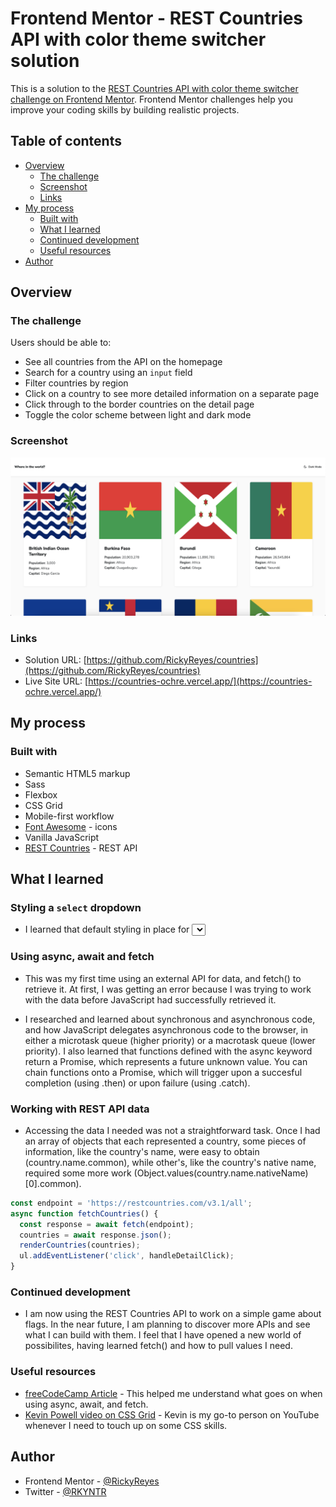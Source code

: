 # Frontend Mentor - REST Countries API with color theme switcher solution

This is a solution to the [REST Countries API with color theme switcher challenge on Frontend Mentor](https://www.frontendmentor.io/challenges/rest-countries-api-with-color-theme-switcher-5cacc469fec04111f7b848ca). Frontend Mentor challenges help you improve your coding skills by building realistic projects. 

## Table of contents

- [Overview](#overview)
  - [The challenge](#the-challenge)
  - [Screenshot](#screenshot)
  - [Links](#links)
- [My process](#my-process)
  - [Built with](#built-with)
  - [What I learned](#what-i-learned)
  - [Continued development](#continued-development)
  - [Useful resources](#useful-resources)
- [Author](#author)

## Overview

### The challenge

Users should be able to:

- See all countries from the API on the homepage
- Search for a country using an `input` field
- Filter countries by region
- Click on a country to see more detailed information on a separate page
- Click through to the border countries on the detail page
- Toggle the color scheme between light and dark mode

### Screenshot

![](./countries-ss.png)

### Links

- Solution URL: [https://github.com/RickyReyes/countries](https://github.com/RickyReyes/countries)
- Live Site URL: [https://countries-ochre.vercel.app/](https://countries-ochre.vercel.app/)

## My process

### Built with

- Semantic HTML5 markup
- Sass
- Flexbox
- CSS Grid
- Mobile-first workflow
- [Font Awesome](https://fontawesome.com) - icons
- Vanilla JavaScript
- [REST Countries](https://restcountries.com/) - REST API


## What I learned

### Styling a `select` dropdown  
- I learned that default styling in place for <select> dropdowns
and that it varies from browser to browser. Some articles suggest using JavaScript in order to style the dropdown.  

### Using async, await and fetch  
- This was my first time using an external API for data, and fetch() to retrieve it. At first, I was getting an error because I was trying to work with the data before JavaScript had successfully retrieved it.  

- I researched and learned about synchronous and asynchronous code, and how JavaScript delegates asynchronous code to the browser, in either a microtask queue (higher priority) or a macrotask queue (lower priority). I also learned that functions defined with the async keyword return a Promise, which represents a future unknown value. You can chain functions onto a Promise, which will trigger upon a succesful completion (using .then) or upon failure (using .catch).  

### Working with REST API data  
- Accessing the data I needed was not a straightforward task. Once I had an array of objects that each represented a country, some pieces of information, like the country's name,  were easy to obtain (country.name.common), while other's, like the country's native name, required some more work (Object.values(country.name.nativeName)[0].common).  

```js
const endpoint = 'https://restcountries.com/v3.1/all';
async function fetchCountries() {
  const response = await fetch(endpoint);
  countries = await response.json();
  renderCountries(countries);
  ul.addEventListener('click', handleDetailClick);
}
```

### Continued development  

- I am now using the REST Countries API to work on a simple game about flags. In the near future, I am planning to discover more APIs and see what I can build with them. I feel that I have opened a new world of possibilites, having learned fetch() and how to pull values I need.  

### Useful resources  

- [freeCodeCamp Article](https://www.freecodecamp.org/news/async-await-javascript-tutorial/) - This helped me understand what goes on when using async, await, and fetch.  
- [Kevin Powell video on CSS Grid](https://www.youtube.com/watch?v=rg7Fvvl3taU) - Kevin is my go-to person on YouTube whenever I need to touch up on some CSS skills.

## Author  

- Frontend Mentor - [@RickyReyes](https://www.frontendmentor.io/profile/RickyReyes)  
- Twitter - [@RKYNTR](https://www.twitter.com/RKYNTR)